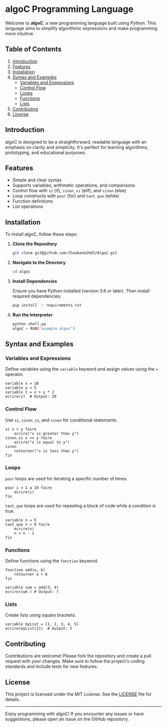 # algoC Programming Language

Welcome to **algoC**, a new programming language built using Python. This language aims to simplify algorithmic expressions and make programming more intuitive.

## Table of Contents

1. [Introduction](#introduction)
2. [Features](#features)
3. [Installation](#installation)
4. [Syntax and Examples](#syntax-and-examples)
    - [Variables and Expressions](#variables-and-expressions)
    - [Control Flow](#control-flow)
    - [Loops](#loops)
    - [Functions](#functions)
    - [Lists](#lists)
5. [Contributing](#contributing)
6. [License](#license)

## Introduction

algoC is designed to be a straightforward, readable language with an emphasis on clarity and simplicity. It's perfect for learning algorithms, prototyping, and educational purposes.

## Features

- Simple and clear syntax
- Supports variables, arithmetic operations, and comparisons
- Control flow with `si` (if), `sinon_si` (elif), and `sinon` (else)
- Loop constructs with `pour` (for) and `tant_que` (while)
- Function definitions
- List operations

## Installation

To install algoC, follow these steps:

1. **Clone the Repository**

    ```sh
    git clone git@github.com:Chaabane2k03/AlgoC.git
    ```

2. **Navigate to the Directory**

    ```sh
    cd algoc
    ```

3. **Install Dependencies**

    Ensure you have Python installed (version 3.6 or later). Then install required dependencies:

    ```sh
    pip install -r requirements.txt
    ```

4. **Run the Interpreter**

    ```sh
    python shell.py
    algoC > RUN("example.algoc")
    ```

## Syntax and Examples

### Variables and Expressions

Define variables using the `variable` keyword and assign values using the `=` operator.

```algoC
variable x = 10
variable y = 5
variable z = x + y * 2
ecrire(z)  # Output: 20
```

### Control Flow

Use `si`, `sinon_si`, and `sinon` for conditional statements.

```algoC
si x > y faire
    ecrire("x is greater than y") 
sinon_si x == y faire
    ecrire("x is equal to y") 
sinon
    retourner("x is less than y") 
fin
```

### Loops

`pour` loops are used for iterating a specific number of times.

```algoC
pour i = 1 a 10 faire
    ecrire(i)
fin
```

`tant_que` loops are used for repeating a block of code while a condition is true.

```algoC
variable n = 5
tant_que n > 0 faire
    ecrire(n)
    n = n - 1
fin
```

### Functions

Define functions using the `fonction` keyword.

```algoC
fonction add(a, b)
    retourner a + b
fin

variable sum = add(3, 4)
ecrire(sum ) # Output: 7
```

### Lists

Create lists using square brackets.

```algoC
variable myList = [1, 2, 3, 4, 5]
ecrire(myList[2])  # Output: 3
```

## Contributing

Contributions are welcome! Please fork the repository and create a pull request with your changes. Make sure to follow the project's coding standards and include tests for new features.

## License

This project is licensed under the MIT License. See the [LICENSE](LICENSE) file for details.

---

Enjoy programming with algoC! If you encounter any issues or have suggestions, please open an issue on the GitHub repository.
